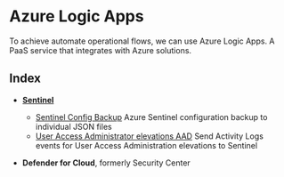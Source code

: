 # Azure Logic Apps

To achieve automate operational flows, we can use Azure Logic Apps. A PaaS service that integrates with Azure solutions.

## Index

- [**Sentinel**](Sentinel)
	- [Sentinel Config Backup](Sentinel/SentinelConfigBackup.md) Azure Sentinel configuration backup to individual JSON files
	- [User Access Administrator elevations AAD](Sentinel/UserAccessAdministratorAAD.md) Send Activity Logs events for User Access Administration elevations to Sentinel

- **Defender for Cloud**, formerly Security Center





